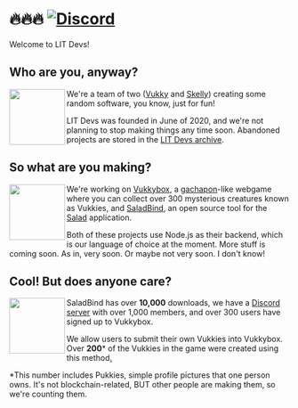 # 🔥🔥🔥 [![Discord](https://img.shields.io/discord/868937321402204220?color=5865f2&label=chat&logo=discord&logoColor=7289da)](https://discord.gg/litdevs)
Welcome to LIT Devs!

## Who are you, anyway?
<img align="left" height="100" src="https://raw.githubusercontent.com/Vukkyy/vukmoji/master/emojis/static/vukkyconfused.png">

We're a team of two ([Vukky](https://sus.omg.lol) and [Skelly](https://profile.omg.lol/null)) creating some random software, you know, just for fun!

LIT Devs was founded in June of 2020, and we're not planning to stop making things any time soon. Abandoned projects are stored in the [LIT Devs archive](https://github.com/LITdevs-archive).

## So what are you making?
<img align="left" width="100" height="100" src="https://raw.githubusercontent.com/Vukkyy/vukmoji/master/emojis/static/vukkyminer.png">

We're working on [Vukkybox](https://vukkybox.com), a [gachapon](https://en.wikipedia.org/wiki/Gashapon)-like webgame where you can collect over 300 mysterious creatures known as Vukkies, and [SaladBind](https://github.com/vukkyltd/saladbind), an open source tool for the [Salad](https://salad.com) application.

Both of these projects use Node.js as their backend, which is our language of choice at the moment. More stuff is coming soon. As in, very soon. Or maybe not very soon. I don't know!

## Cool! But does anyone care?
<img align="left" width="100" height="100" src="https://raw.githubusercontent.com/Vukkyy/vukmoji/master/emojis/static/vukkyhappy.png">

SaladBind has over **10,000** downloads, we have a [Discord server](https://discord.gg/litdevs) with over 1,000 members, and over 300 users have signed up to Vukkybox.

We allow users to submit their own Vukkies into Vukkybox. Over **200**\* of the Vukkies in the game were created using this method[.](https://vukkybox.com/crash)

\*This number includes Pukkies, simple profile pictures that one person owns. It's not blockchain-related, BUT other people are making them, so we're counting them.
